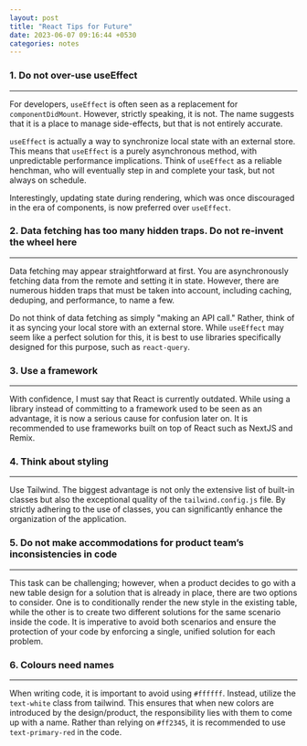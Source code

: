 ```yaml
---
layout: post
title: "React Tips for Future"
date: 2023-06-07 09:16:44 +0530
categories: notes
---
```


### 1. Do not over-use useEffect

---

For developers, `useEffect` is often seen as a replacement for `componentDidMount`. However, strictly speaking, it is not. The name suggests that it is a place to manage side-effects, but that is not entirely accurate.

`useEffect` is actually a way to synchronize local state with an external store. This means that `useEffect` is a purely asynchronous method, with unpredictable performance implications. Think of `useEffect` as a reliable henchman, who will eventually step in and complete your task, but not always on schedule.

Interestingly, updating state during rendering, which was once discouraged in the era of components, is now preferred over `useEffect`.

### 2. Data fetching has too many hidden traps. Do not re-invent the wheel here

---

Data fetching may appear straightforward at first. You are asynchronously fetching data from the remote and setting it in state. However, there are numerous hidden traps that must be taken into account, including caching, deduping, and performance, to name a few.

Do not think of data fetching as simply "making an API call." Rather, think of it as syncing your local store with an external store. While `useEffect` may seem like a perfect solution for this, it is best to use libraries specifically designed for this purpose, such as `react-query`.

### 3. Use a framework

---

With confidence, I must say that React is currently outdated. While using a library instead of committing to a framework used to be seen as an advantage, it is now a serious cause for confusion later on. It is recommended to use frameworks built on top of React such as NextJS and Remix.

### 4. Think about styling

---

Use Tailwind. The biggest advantage is not only the extensive list of built-in classes but also the exceptional quality of the `tailwind.config.js` file. By strictly adhering to the use of classes, you can significantly enhance the organization of the application.

### 5. Do not make accommodations for product team’s inconsistencies in code

---

This task can be challenging; however, when a product decides to go with a new table design for a solution that is already in place, there are two options to consider. One is to conditionally render the new style in the existing table, while the other is to create two different solutions for the same scenario inside the code. It is imperative to avoid both scenarios and ensure the protection of your code by enforcing a single, unified solution for each problem.

### 6. Colours need names

---

When writing code, it is important to avoid using `#ffffff`. Instead, utilize the `text-white` class from tailwind. This ensures that when new colors are introduced by the design/product, the responsibility lies with them to come up with a name. Rather than relying on `#ff2345`, it is recommended to use `text-primary-red` in the code.
